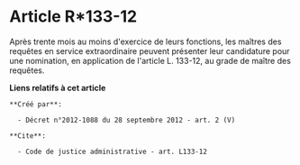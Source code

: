 # Article R*133-12

Après trente mois au moins d'exercice de leurs fonctions, les maîtres des requêtes en service extraordinaire peuvent
présenter leur candidature pour une nomination, en application de l'article L. 133-12, au grade de maître des requêtes.

**Liens relatifs à cet article**

	**Créé par**:

	  - Décret n°2012-1088 du 28 septembre 2012 - art. 2 (V)

	**Cite**:

	  - Code de justice administrative - art. L133-12
